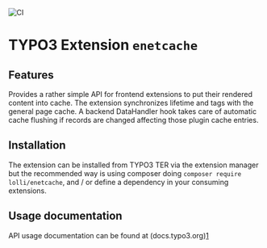 ![CI](https://github.com/lolli42/enetcache/workflows/CI/badge.svg)

# TYPO3 Extension ``enetcache``

## Features

Provides a rather simple API for frontend extensions to put their rendered
content into cache. The extension synchronizes lifetime and tags with the
general page cache. A backend DataHandler hook takes care of automatic cache
flushing if records are changed affecting those plugin cache entries.

## Installation

The extension can be installed from TYPO3 TER via the extension manager but
the recommended way is using composer doing `composer require lolli/enetcache`,
and / or define a dependency in your consuming extensions.

## Usage documentation

API usage documentation can be found at (docs.typo3.org)[1]

[1]: https://docs.typo3.org/typo3cms/extensions/enetcache/
